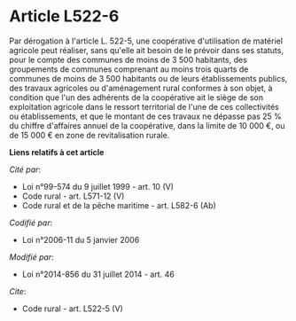 # Article L522-6

Par dérogation à l'article L. 522-5, une coopérative d'utilisation de matériel agricole peut réaliser, sans qu'elle ait
besoin de le prévoir dans ses statuts, pour le compte des communes de moins de 3 500 habitants, des groupements de communes
comprenant au moins trois quarts de communes de moins de 3 500 habitants ou de leurs établissements publics, des travaux
agricoles ou d'aménagement rural conformes à son objet, à condition que l'un des adhérents de la coopérative ait le siège de
son exploitation agricole dans le ressort territorial de l'une de ces collectivités ou établissements, et que le montant de
ces travaux ne dépasse pas 25 % du chiffre d'affaires annuel de la coopérative, dans la limite de 10 000 €, ou de 15 000 € en
zone de revitalisation rurale.

**Liens relatifs à cet article**

_Cité par_:

  - Loi n°99-574 du 9 juillet 1999 - art. 10 (V)
  - Code rural - art. L571-12 (V)
  - Code rural et de la pêche maritime - art. L582-6 (Ab)

_Codifié par_:

  - Loi n°2006-11 du 5 janvier 2006

_Modifié par_:

  - Loi n°2014-856 du 31 juillet 2014 - art. 46

_Cite_:

  - Code rural - art. L522-5 (V)
